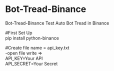 # Bot-Tread-Binance
Bot-Tread-Binance Test Auto Bot Tread in Binance

#First Set Up <br>
pip install python-binance

#Create file name = api_key.txt <br>
-open file write => <br> API_KEY=Your API<br>
                 API_SECRET=Your Secret 
